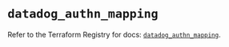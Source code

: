 # `datadog_authn_mapping`

Refer to the Terraform Registry for docs: [`datadog_authn_mapping`](https://registry.terraform.io/providers/datadog/datadog/3.48.1/docs/resources/authn_mapping).
